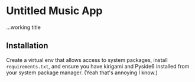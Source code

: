# Untitled Music App

...working title

## Installation

Create a virtual env that allows access to system packages, install `requirements.txt`, and ensure you have kirigami and Pyside6 installed from your system package manager. (Yeah that's annoying I know.)